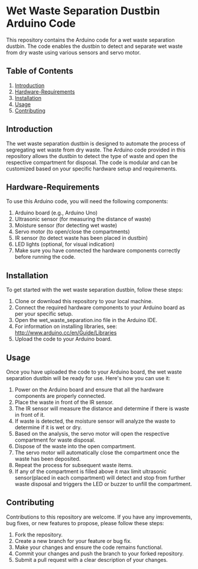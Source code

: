 # Wet Waste Separation Dustbin Arduino Code
This repository contains the Arduino code for a wet waste separation dustbin. The code enables the dustbin to detect and separate wet waste from dry waste using various sensors and servo motor.

## Table of Contents
1. [Introduction](#general-info)
2. [Hardware-Requirements](#Hardware-Requirements)
3. [Installation](#installation)
4. [Usage](#Usage)
5. [Contributing](#Contributing)

## Introduction
The wet waste separation dustbin is designed to automate the process of segregating wet waste from dry waste. The Arduino code provided in this repository allows the dustbin to detect the type of waste and open the respective compartment for disposal. The code is modular and can be customized based on your specific hardware setup and requirements.

## Hardware-Requirements
To use this Arduino code, you will need the following components:

1. Arduino board (e.g., Arduino Uno)
2. Ultrasonic sensor (for measuring the distance of waste)
3. Moisture sensor (for detecting wet waste)
4. Servo motor (to open/close the compartments)
5. IR sensor (to detect waste has been placed in dustbin)
6. LED lights (optional, for visual indication)
7. Make sure you have connected the hardware components correctly before running the code.

## Installation
To get started with the wet waste separation dustbin, follow these steps:

1. Clone or download this repository to your local machine.
2. Connect the required hardware components to your Arduino board as per your specific setup.
3. Open the wet_waste_separation.ino file in the Arduino IDE.
4. For information on installing libraries, see: http://www.arduino.cc/en/Guide/Libraries
5. Upload the code to your Arduino board.

## Usage 
Once you have uploaded the code to your Arduino board, the wet waste separation dustbin will be ready for use. Here's how you can use it:

1. Power on the Arduino board and ensure that all the hardware components are properly connected.
2. Place the waste in front of the IR sensor.
3. The IR sensor will measure the distance and determine if there is waste in front of it.
4. If waste is detected, the moisture sensor will analyze the waste to determine if it is wet or dry.
5. Based on the analysis, the servo motor will open the respective compartment for waste disposal.
6. Dispose of the waste into the open compartment.
7. The servo motor will automatically close the compartment once the waste has been deposited.
8. Repeat the process for subsequent waste items.
9. If any of the compartment is filled above it max limit ultrasonic sensor(placed in each compartment) will detect and stop from further waste disposal and triggers the LED or buzzer to unfill the compartment. 

## Contributing
Contributions to this repository are welcome. If you have any improvements, bug fixes, or new features to propose, please follow these steps:

1. Fork the repository.
2. Create a new branch for your feature or bug fix.
3. Make your changes and ensure the code remains functional.
4. Commit your changes and push the branch to your forked repository.
5. Submit a pull request with a clear description of your changes.